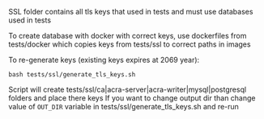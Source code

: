 SSL folder contains all tls keys that used in tests and must use databases used in tests

To create database with docker with correct keys, use dockerfiles from tests/docker which copies
keys from tests/ssl to correct paths in images

To re-generate keys (existing keys expires at 2069 year):
```
bash tests/ssl/generate_tls_keys.sh
```
Script will create tests/ssl/ca|acra-server|acra-writer|mysql|postgresql folders and place there keys
If you want to change output dir than change value of `OUT_DIR` variable in tests/ssl/generate_tls_keys.sh and re-run